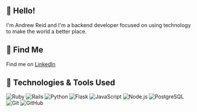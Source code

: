 ## 👋 Hello!
I'm Andrew Reid and I'm a backend developer focused on using technology to make the world a better place.

## 🔎 Find Me
Find me on [LinkedIn](https://www.linkedin.com/in/reida/)

## 🔧 Technologies & Tools Used
![Ruby](https://img.shields.io/badge/-Ruby-000000?style=flat&logo=ruby&logoColor=A80707)
![Rails](https://img.shields.io/badge/-Rails-000000?style=flat&logo=ruby-on-rails&logoColor=A80707)
![Python](https://img.shields.io/badge/-Python-000000?style=flat&logo=python)
![Flask](https://img.shields.io/badge/-Flask-000000?style=flat&logo=flask)
![JavaScript](https://img.shields.io/badge/-JavaScript-000000?style=flat&logo=javascript)
![Node.js](https://img.shields.io/badge/-Node.js-000000?style=flat&logo=node.js&logoColor=339933)
![PostgreSQL](https://img.shields.io/badge/-PostgreSQL-000000?style=flat&logo=postgresql&logoColor=12175B)
![Git](https://img.shields.io/badge/-Git-000000?style=flat&logo=git&logoColor=F05032)
![GitHub](https://img.shields.io/badge/-GitHub-000000?style=flat&logo=github&logoColor=FFFFFF)
